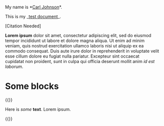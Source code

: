 My name is \*<a href="mailto:cjohnson@spotlightpa.org">Carl Johnson</a>\*.

This is my \_<a href="https://docs.google.com/document/d/103kCeBG2OQS_ZHkHUyKpT9Z_ajs4tuQ-WtCvlj79Vqs/edit">test document</a>\_.

\[Citation Needed\]

<strong>Lorem ipsum</strong> dolor sit amet, consectetur adipiscing elit, sed do eiusmod tempor incididunt ut labore et dolore magna aliqua. Ut enim ad minim veniam, quis nostrud exercitation ullamco laboris nisi ut aliquip ex ea commodo consequat. Duis aute irure dolor in reprehenderit in voluptate velit esse cillum dolore eu fugiat nulla pariatur. Excepteur sint occaecat cupidatat non proident, sunt in culpa qui officia deserunt mollit anim <em>id est laborum</em>.

# Some blocks

<script src="http://example.com/"></script>

{{<picture src="external/cwp3y3z5x8svbtsfv7t68hggc0.png" description="Blah blah blah." caption="Here is a caption" credit="CarlCo">}}

Here is <em>some</em> <strong>text</strong>. Lorem ipsum.

{{<picture src="external/75h9dj4qkszh2ydb6e3h9pn2r0.jpeg" description="" caption="Overdose awareness" credit="Amanda Berg">}}
